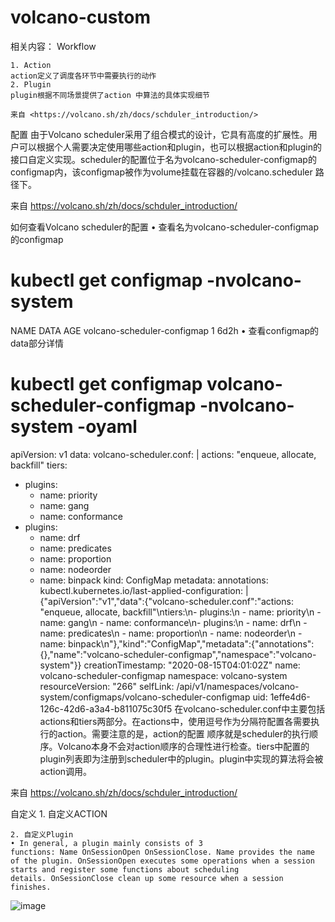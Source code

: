 # volcano-custom


相关内容：
Workflow

	1. Action
	action定义了调度各环节中需要执行的动作
	2. Plugin
	plugin根据不同场景提供了action 中算法的具体实现细节
	
	来自 <https://volcano.sh/zh/docs/schduler_introduction/> 
	
	
配置
由于Volcano scheduler采用了组合模式的设计，它具有高度的扩展性。用户可以根据个人需要决定使用哪些action和plugin，也可以根据action和plugin的 接口自定义实现。scheduler的配置位于名为volcano-scheduler-configmap的configmap内，该configmap被作为volume挂载在容器的/volcano.scheduler 路径下。

来自 <https://volcano.sh/zh/docs/schduler_introduction/> 

如何查看Volcano scheduler的配置
	• 查看名为volcano-scheduler-configmap的configmap
# kubectl get configmap -nvolcano-system
NAME                          DATA   AGE
volcano-scheduler-configmap   1      6d2h
	• 查看configmap的data部分详情
# kubectl get configmap volcano-scheduler-configmap -nvolcano-system -oyaml
apiVersion: v1
data:
volcano-scheduler.conf: |
actions: "enqueue, allocate, backfill"
tiers:
- plugins:
  - name: priority
  - name: gang
  - name: conformance
- plugins:
  - name: drf
  - name: predicates
  - name: proportion
  - name: nodeorder
  - name: binpack
kind: ConfigMap
metadata:
annotations:
kubectl.kubernetes.io/last-applied-configuration: |
  {"apiVersion":"v1","data":{"volcano-scheduler.conf":"actions: \"enqueue, allocate, backfill\"\ntiers:\n- plugins:\n  - name: priority\n  - name: gang\n  - name: conformance\n- plugins:\n  - name: drf\n  - name: predicates\n  - name: proportion\n  - name: nodeorder\n  - name: binpack\n"},"kind":"ConfigMap","metadata":{"annotations":{},"name":"volcano-scheduler-configmap","namespace":"volcano-system"}}
creationTimestamp: "2020-08-15T04:01:02Z"
name: volcano-scheduler-configmap
namespace: volcano-system
resourceVersion: "266"
selfLink: /api/v1/namespaces/volcano-system/configmaps/volcano-scheduler-configmap
uid: 1effe4d6-126c-42d6-a3a4-b811075c30f5
在volcano-scheduler.conf中主要包括actions和tiers两部分。在actions中，使用逗号作为分隔符配置各需要执行的action。需要注意的是，action的配置 顺序就是scheduler的执行顺序。Volcano本身不会对action顺序的合理性进行检查。tiers中配置的plugin列表即为注册到scheduler中的plugin。plugin中实现的算法将会被action调用。

来自 <https://volcano.sh/zh/docs/schduler_introduction/> 







自定义
	1. 自定义ACTION
	
	2. 自定义Plugin
	• In general, a plugin mainly consists of 3 functions: Name OnSessionOpen OnSessionClose. Name provides the name of the plugin. OnSessionOpen executes some operations when a session starts and register some functions about scheduling details. OnSessionClose clean up some resource when a session finishes.
	

	
	
	
![image](https://github.com/user-attachments/assets/5f216518-eca9-43de-86ef-4fa61d4f87bc)

